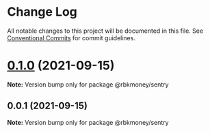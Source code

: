 # Change Log

All notable changes to this project will be documented in this file.
See [Conventional Commits](https://conventionalcommits.org) for commit guidelines.

# [0.1.0](https://github.com/rbkmoney/ng-core/compare/@rbkmoney/sentry@0.0.1...@rbkmoney/sentry@0.1.0) (2021-09-15)

**Note:** Version bump only for package @rbkmoney/sentry





## 0.0.1 (2021-09-15)

**Note:** Version bump only for package @rbkmoney/sentry
